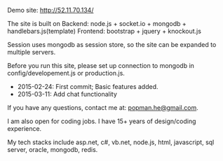 Demo site: http://52.11.70.134/

The site is built on 
Backend: node.js + socket.io + mongodb + handlebars.js(template)
Frontend: bootstrap + jquery + knockout.js

Session uses mongodb as session store, so the site can be expanded to multiple servers.

Before you run this site, please set up connection to mongodb in config/developement.js or production.js.

<ul>
<li>2015-02-24: First commit; Basic features added.</li>
<li>2015-03-11:  Add chat functionality</li>
</ul>

If you have any questions, contact me at: popman.he@gmail.com.

I am also open for coding jobs. I have 15+ years of design/coding experience. 

My tech stacks include asp.net, c#, vb.net, node.js,  html, javascript, sql server, oracle, mongodb, redis. 
